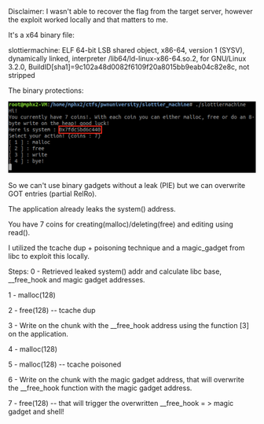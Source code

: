 Disclaimer: I wasn't able to recover the flag from the target server, however the exploit worked locally and that matters to me. 

It's a x64 binary file:

slottiermachine: ELF 64-bit LSB shared object, x86-64, version 1 (SYSV), dynamically linked, interpreter /lib64/ld-linux-x86-64.so.2, for GNU/Linux 3.2.0, BuildID[sha1]=9c102a48d0082f6109f20a8015bb9eab04c82e8c, not stripped

The binary protections:

![protections](slottier_1.png)

So we can't use binary gadgets without a leak (PIE) but we can overwrite GOT entries (partial RelRo).


The application already leaks the system() address.

You have 7 coins for creating(malloc)/deleting(free) and editing using read().

I utilized the tcache dup + poisoning technique and a magic_gadget from libc to exploit this locally.

Steps:
0 - Retrieved leaked system() addr and calculate libc base, __free_hook and magic gadget addresses.

1 - malloc(128)

2 - free(128) -- tcache dup

3 - Write on the chunk with the __free_hook address using the function [3] on the application.

4 - malloc(128)

5 - malloc(128) -- tcache poisoned

6 - Write on the chunk with the magic gadget address, that will overwrite the __free_hook function with the magic gadget address.

7 - free(128) -- that will trigger the overwritten __free_hook = > magic gadget and shell!




